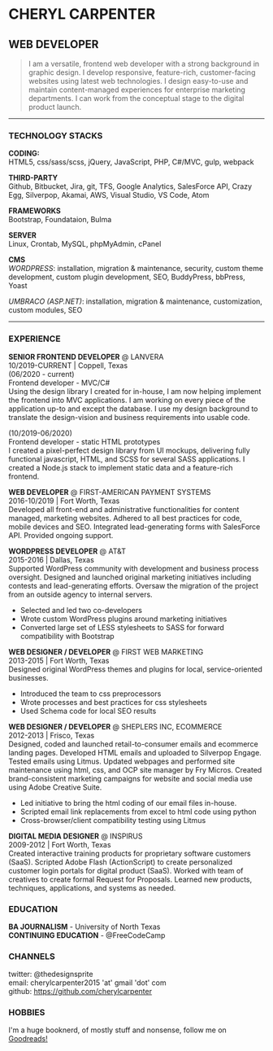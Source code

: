 # CHERYL CARPENTER

## WEB DEVELOPER

> I am a versatile, frontend web developer with a strong background in graphic design. I develop responsive, feature-rich, customer-facing websites using latest web technologies. I design easy-to-use and maintain content-managed experiences for enterprise marketing departments. I can work from the conceptual stage to the digital product launch.

---

### TECHNOLOGY STACKS

**CODING:**  
HTML5, css/sass/scss, jQuery, JavaScript, PHP, C#/MVC, gulp, webpack

**THIRD-PARTY**  
Github, Bitbucket, Jira, git, TFS, Google Analytics, SalesForce API, Crazy Egg, Silverpop, Akamai, AWS, Visual Studio, VS Code, Atom

**FRAMEWORKS**  
Bootstrap, Foundataion, Bulma

**SERVER**  
Linux, Crontab, MySQL, phpMyAdmin, cPanel

**CMS**  
_WORDPRESS_: installation, migration & maintenance, security, custom theme development, custom plugin development, SEO, BuddyPress, bbPress, Yoast

_UMBRACO (ASP.NET)_: installation, migration & maintenance, customization, custom modules, SEO

---

### EXPERIENCE

**SENIOR FRONTEND DEVELOPER** @ LANVERA  
10/2019-CURRENT | Coppell, Texas  
(06/2020 - current)  
Frontend developer - MVC/C#  
Using the design library I created for in-house, I am now helping implement the frontend into MVC applications. I am working on every piece of the application up-to and except the database. I use my design background to translate the design-vision and business requirements into usable code.

(10/2019-06/2020)  
Frontend developer - static HTML prototypes  
I created a pixel-perfect design library from UI mockups, delivering fully functional javascript, HTML, and SCSS for several SASS applications. I created a Node.js stack to implement static data and a feature-rich frontend.

**WEB DEVELOPER** @ FIRST-AMERICAN PAYMENT SYSTEMS  
2016\-10/2019 | Fort Worth, Texas  
Developed all front-end and administrative functionalities for content managed, marketing websites. Adhered to all best practices for code, mobile devices and SEO. Integrated lead-generating forms with SalesForce API. Provided ongoing support.

**WORDPRESS DEVELOPER** @ AT&T  
2015-2016 | Dallas, Texas  
Supported WordPress community with development and business process oversight. Designed and launched original marketing initiatives including contests and lead-generating efforts. Oversaw the migration of the project from an outside agency to internal servers.

- Selected and led two co-developers
- Wrote custom WordPress plugins around marketing initiatives
- Converted large set of LESS stylesheets to SASS for forward compatibility with Bootstrap

**WEB DESIGNER / DEVELOPER** @ FIRST WEB MARKETING  
2013-2015 | Fort Worth, Texas  
Designed original WordPress themes and plugins for local, service-oriented businesses.

- Introduced the team to css preprocessors
- Wrote processes and best practices for css stylesheets
- Used Schema code for local SEO results

**WEB DESIGNER / DEVELOPER** @ SHEPLERS INC, ECOMMERCE  
2012-2013 | Frisco, Texas  
Designed, coded and launched retail-to-consumer emails and ecommerce landing pages. Developed HTML emails and uploaded to Silverpop Engage. Tested emails using Litmus. Updated webpages and performed site maintenance using html, css, and OCP site manager by Fry Micros. Created brand-consistent marketing campaigns for website and social media use using Adobe Creative Suite.

- Led initiative to bring the html coding of our email files in-house.
- Scripted email link replacements from excel to html code using python
- Cross-browser/client compatibility testing using Litmus

**DIGITAL MEDIA DESIGNER** @ INSPIRUS  
2009-2012 | Fort Worth, Texas  
Created interactive training products for proprietary software customers (SaaS). Scripted Adobe Flash (ActionScript) to create personalized customer login portals for digital product (SaaS). Worked with team of creatives to create formal Request for Proposals. Learned new products, techniques, applications, and systems as needed.

### EDUCATION

**BA JOURNALISM** - University of North Texas  
**CONTINUING EDUCATION** - @FreeCodeCamp

### CHANNELS

twitter: @thedesignsprite  
email: cherylcarpenter2015 'at' gmail 'dot' com  
github: https://github.com/cherylcarpenter

### HOBBIES

I'm a huge booknerd, of mostly stuff and nonsense, follow me on [Goodreads!](https://www.goodreads.com/user/show/10141259-cheryl-carpenter)
